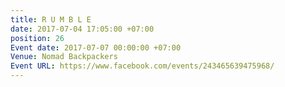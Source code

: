 ```yaml
---
title: R U M B L E
date: 2017-07-04 17:05:00 +07:00
position: 26
Event date: 2017-07-07 00:00:00 +07:00
Venue: Nomad Backpackers
Event URL: https://www.facebook.com/events/243465639475968/
---
```



